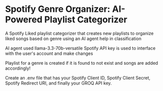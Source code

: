 # Spotify Genre Organizer: AI-Powered Playlist Categorizer
A Spotify Liked playlist categorizer that creates new playlists to organize liked songs based on genre using an AI agent help in classification

AI agent used llama-3.3-70b-versatile
Spotify API key is used to interface with the user's account and make changes

Playlist for a genre is created if it is found to not exist and songs are added accordingly!

Create an .env file that has your Spotify Client ID, Spotify Client Secret, Spotify Redirect URI, and finally your GROQ API key.

